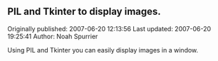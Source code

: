 ## PIL and Tkinter to display images. 
Originally published: 2007-06-20 12:13:56 
Last updated: 2007-06-20 19:25:41 
Author: Noah Spurrier 
 
Using PIL and Tkinter you can easily display images in a window.